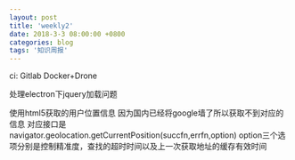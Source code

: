 ```yaml
---
layout: post
title: 'weekly2'
date: 2018-3-3 08:00:00 +0800
categories: blog
tags: '知识周报'
---
```


ci: Gitlab Docker+Drone

处理electron下jquery加载问题
<!-- Insert this line above script imports  -->
<script>if (typeof module === 'object') {window.module = module; module = undefined;}</script>
<!-- 这里是script脚本文件的加载位置 -->
<!-- Insert this line after script imports -->
<script>if (window.module) module = window.module;</script>

使用html5获取的用户位置信息 因为国内已经将google墙了所以获取不到对应的信息 对应接口是navigator.geolocation.getCurrentPosition(succfn,errfn,option) option三个选项分别是控制精准度，查找的超时时间以及上一次获取地址的缓存有效时间